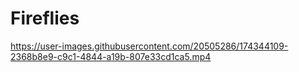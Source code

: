 # Fireflies





https://user-images.githubusercontent.com/20505286/174344109-2368b8e9-c9c1-4844-a19b-807e33cd1ca5.mp4


